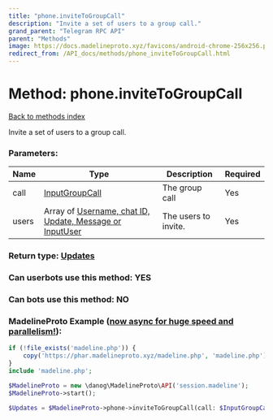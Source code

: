 ```yaml
---
title: "phone.inviteToGroupCall"
description: "Invite a set of users to a group call."
grand_parent: "Telegram RPC API"
parent: "Methods"
image: https://docs.madelineproto.xyz/favicons/android-chrome-256x256.png
redirect_from: /API_docs/methods/phone_inviteToGroupCall.html
---
```

# Method: phone.inviteToGroupCall
[Back to methods index](index.html)



Invite a set of users to a group call.

### Parameters:

| Name     |    Type       | Description | Required |
|----------|---------------|-------------|----------|
|call|[InputGroupCall](/API_docs/types/InputGroupCall.html) | The group call | Yes|
|users|Array of [Username, chat ID, Update, Message or InputUser](/API_docs/types/InputUser.html) | The users to invite. | Yes|


### Return type: [Updates](/API_docs/types/Updates.html)

### Can userbots use this method: **YES**

### Can bots use this method: **NO**


### MadelineProto Example ([now async for huge speed and parallelism!](https://docs.madelineproto.xyz/docs/ASYNC.html)):


```php
if (!file_exists('madeline.php')) {
    copy('https://phar.madelineproto.xyz/madeline.php', 'madeline.php');
}
include 'madeline.php';

$MadelineProto = new \danog\MadelineProto\API('session.madeline');
$MadelineProto->start();

$Updates = $MadelineProto->phone->inviteToGroupCall(call: $InputGroupCall, users: [$InputUser, $InputUser], );
```

